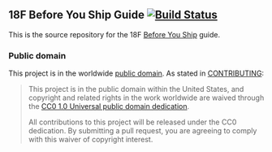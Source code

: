 ## 18F Before You Ship Guide [![Build Status](https://travis-ci.org/18F/before-you-ship.svg?branch=18f-pages)](https://travis-ci.org/18F/before-you-ship)

This is the source repository for the 18F [Before You
Ship](https://pages.18f.gov/before-you-ship/) guide.

### Public domain

This project is in the worldwide [public domain](LICENSE.md). As stated in [CONTRIBUTING](CONTRIBUTING.md):

> This project is in the public domain within the United States, and copyright and related rights in the work worldwide are waived through the [CC0 1.0 Universal public domain dedication](https://creativecommons.org/publicdomain/zero/1.0/).
>
> All contributions to this project will be released under the CC0
>dedication. By submitting a pull request, you are agreeing to comply
>with this waiver of copyright interest.
